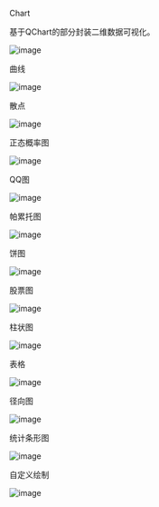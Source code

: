Chart

基于QChart的部分封装二维数据可视化。

![image](https://user-images.githubusercontent.com/32051731/159427576-a55be7cc-66f2-43cf-abb6-38cbc54e95e2.png)

曲线   
 
![image](https://user-images.githubusercontent.com/32051731/159616847-0aca5f39-045f-4977-b6f8-9548b28df541.png)

散点

![image](https://user-images.githubusercontent.com/32051731/159616994-0baa2d4f-6fc3-4a04-9f31-518727ea822a.png)

正态概率图

![image](https://user-images.githubusercontent.com/32051731/159617075-b341e6fc-e7e6-4ee4-81e7-5058c2d5ed9d.png)

QQ图

![image](https://user-images.githubusercontent.com/32051731/159617300-9347286f-7478-4764-bb16-764287bfbe0c.png)

帕累托图

![image](https://user-images.githubusercontent.com/32051731/159617156-050a9019-5490-48da-b7e2-b24ade0851c0.png)

饼图

![image](https://user-images.githubusercontent.com/32051731/159617243-cfc63bb2-3d1a-477a-91aa-2595b2b6ee7d.png)

股票图

![image](https://user-images.githubusercontent.com/32051731/159617365-22450c30-736a-408c-9322-6fff751a7777.png)

柱状图

![image](https://user-images.githubusercontent.com/32051731/159617430-96d0c20b-f30e-4099-a41a-7805489b1532.png)

表格

![image](https://user-images.githubusercontent.com/32051731/159617496-cf7e932e-5d44-4f86-8945-b8003f3609f3.png)

径向图

![image](https://user-images.githubusercontent.com/32051731/159617577-a12ba49f-8e93-4221-a607-26a7f8242cf6.png)

统计条形图

![image](https://user-images.githubusercontent.com/32051731/159617639-1082cbc3-8c80-4869-a901-3b914f36b63c.png)

自定义绘制

![image](https://user-images.githubusercontent.com/32051731/159617697-f9b38cd4-6ef2-4031-a0d5-a95159a328ef.png)






